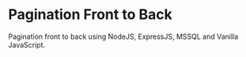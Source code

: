 # Pagination Front to Back

Pagination front to back using NodeJS, ExpressJS, MSSQL and Vanilla JavaScript.